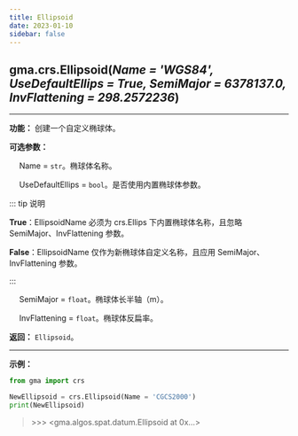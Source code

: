 ```yaml
---
title: Ellipsoid
date: 2023-01-10
sidebar: false
---
```


## gma.crs.**Ellipsoid**(*Name = 'WGS84', UseDefaultEllips = True, SemiMajor = 6378137.0, InvFlattening = 298.2572236*)

---

**功能：** 创建一个自定义椭球体。

**可选参数：**

&emsp; Name = `str`。椭球体名称。

&emsp; UseDefaultEllips = `bool`。是否使用内置椭球体参数。

::: tip 说明

**True**：EllipsoidName 必须为 crs.Ellips 下内置椭球体名称，且忽略 SemiMajor、InvFlattening 参数。

**False**：EllipsoidName 仅作为新椭球体自定义名称，且应用 SemiMajor、InvFlattening 参数。

::: 

&emsp; SemiMajor = `float`。椭球体长半轴（m）。

&emsp; InvFlattening = `float`。椭球体反扁率。

**返回：** `Ellipsoid`。


---


**示例：**

```python
from gma import crs

NewEllipsoid = crs.Ellipsoid(Name = 'CGCS2000')
print(NewEllipsoid)
```

> \>>> <gma.algos.spat.datum.Ellipsoid at 0x...>